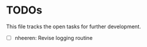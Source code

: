 # TODOs

This file tracks the open tasks for further development.

- [ ] nheeren: Revise logging routine
